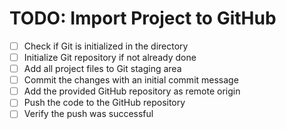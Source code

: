 # TODO: Import Project to GitHub

- [ ] Check if Git is initialized in the directory
- [ ] Initialize Git repository if not already done
- [ ] Add all project files to Git staging area
- [ ] Commit the changes with an initial commit message
- [ ] Add the provided GitHub repository as remote origin
- [ ] Push the code to the GitHub repository
- [ ] Verify the push was successful
